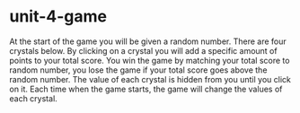 # unit-4-game
At the start of the game you will be given a random number.
There are four crystals below. By clicking on a crystal you will add a specific amount of points to your total score.
You win the game by matching your total score to random number, you lose the game if your total score goes above the random number. 
The value of each crystal is hidden from you until you click on it.
Each time when the game starts, the game will change the values of each crystal.
